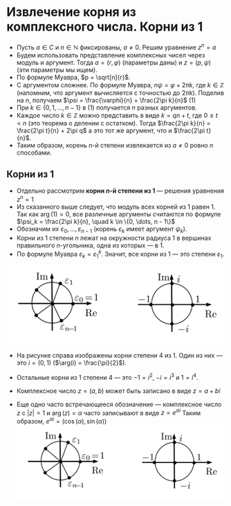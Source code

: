 # Извлечение корня из комплексного числа. Корни из 1

+ Пусть $a \in C$ и $n \in \mathbb{N}$ фиксированы, $a \neq 0$. Решим уравнение
  $z^n = a$
+ Будем использовать представление комплексных чисел через модуль и аргумент. Тогда $a = (r, \varphi)$ (параметры даны) и $z = (p, \psi)$ (эти параметры мы ищем).
+ По формуле Муавра, $p = \sqrt[n]{r}$.
+ С аргументом сложнее. По формуле Муавра, $n\psi = \varphi + 2\pi k$, где $k \in \mathbb{Z}$ (напомним, что аргумент вычисляется с точностью до $2\pi k$). Поделив на $n$, получаем
  $\psi = \frac{\varphi}{n} + \frac{2\pi k}{n}$ (1)
+ При $k \in \{0, 1, \dots, n - 1\}$ в (1) получается $n$ разных аргументов.
+ Каждое число $k \in \mathbb{Z}$ можно представить в виде $k = qn + t$, где $0 \le t < n$ (это теорема о делении с остатком). Тогда
  $\frac{2\pi k}{n} = \frac{2\pi t}{n} + 2\pi q$
  а это тот же аргумент, что и $\frac{2\pi t}{n}$.
+ Таким образом, корень $n$-й степени извлекается из $a \neq 0$ ровно $n$ способами.

## **Корни из 1**

+ Отдельно рассмотрим **корни $n$-й степени из 1** — решения уравнения
  $z^n = 1$
+ Из сказанного выше следует, что модуль всех корней из 1 равен 1. Так как $\arg(1) = 0$, все различные аргументы считаются по формуле
  $\psi_k = \frac{2\pi k}{n}, \quad k \in \{0, \dots, n - 1\}$
+ Обозначим их $\varepsilon_0, \dots, \varepsilon_{n-1}$ (корень $\varepsilon_k$ имеет аргумент $\psi_k$).
+ Корни из 1 степени $n$ лежат на окружности радиуса 1 в вершинах правильного $n$-угольника, одна из которых — в 1.
+ По формуле Муавра $\varepsilon_k = \varepsilon_1^k$. Значит, все корни из 1 — это степени $\varepsilon_1$.

![Пример изображения](korni.jpg)
+ На рисунке справа изображены корни степени 4 из 1. Один из них — это $i = (0, 1)$ ($\arg(i) = \frac{\pi}{2}$).
+ Остальные корни из 1 степени 4 — это $-1 = i^2$, $-i = i^3$ и $1 = i^4$.
+ Комплексное число $z = (a, b)$ может быть записано в виде $z = a + bi$

+ Еще одно часто встречающееся обозначение — комплексное число $z$ с $|z| = 1$ и $\arg(z) = \alpha$ часто записывают в виде
$z = e^{\alpha i}$
Таким образом,
$e^{\alpha i} = (\cos(\alpha), \sin(\alpha))$
![Пример изображения](korni.jpg)
